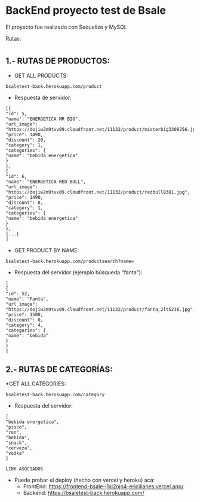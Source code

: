 # BackEnd proyecto test de Bsale

El proyecto fue realizado con Sequelize y MySQL


Rutas:

#
## 1.- RUTAS DE PRODUCTOS:
 * GET ALL PRODUCTS:
```
bsaletest-back.herokuapp.com/product
```

- Respuesta de servidor:


```
[{
"id": 5,
"name": "ENERGETICA MR BIG",
"url_image": "https://dojiw2m9tvv09.cloudfront.net/11132/product/misterbig3308256.jpg",
"price": 1490,
"discount": 20,
"category": 1,
"categories": {
"name": "bebida energetica"
}
},
{
"id": 6,
"name": "ENERGETICA RED BULL",
"url_image": "https://dojiw2m9tvv09.cloudfront.net/11132/product/redbull8381.jpg",
"price": 1490,
"discount": 0,
"category": 1,
"categories": {
"name": "bebida energetica"
}
},
{...}
]
```
* GET PRODUCT BY NAME:
```
bsaletest-back.herokuapp.com/productsearch?name=
```
- Respuesta del servidor (ejemplo búsqueda "fanta"):
```
[
{
"id": 52,
"name": "Fanta",
"url_image": "https://dojiw2m9tvv09.cloudfront.net/11132/product/fanta_2lt5236.jpg",
"price": 1500,
"discount": 0,
"category": 4,
"categories": {
"name": "bebida"
}
}
]
```
## 2.- RUTAS DE CATEGORÍAS:
*GET ALL CATEGORIES:
```
bsaletest-back.herokuapp.com/category
```
- Respuesta del servidor:
```
[
"bebida energetica",
"pisco",
"ron",
"bebida",
"snack",
"cerveza",
"vodka"
]
```

```
LINK ASOCIADOS
```
* Puede probar el deploy (hecho con vercel y heroku) acá: 
    - FrontEnd: https://frontend-bsale-j1xi2njn4-ericillanes.vercel.app/
    - Backend: https://bsaletest-back.herokuapp.com/
